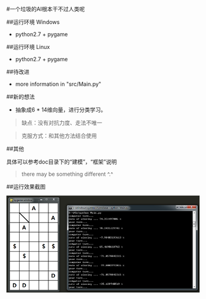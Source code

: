 #一个垃圾的AI根本干不过人类呢

##运行环境 Windows

*	python2.7 + pygame

##运行环境 Linux

*	python2.7 + pygame

##待改进

*	more information in "src/Main.py"

##新的想法

*	抽象成6 * 14维向量，进行分类学习。

>	缺点：没有对抗力度、走法不唯一

>	克服方式：和其他方法结合使用


##其他

具体可以参考doc目录下的“建模”，“框架”说明

>	there may be something different ^.^

##运行效果截图

![效果图](src/pic/view.png)